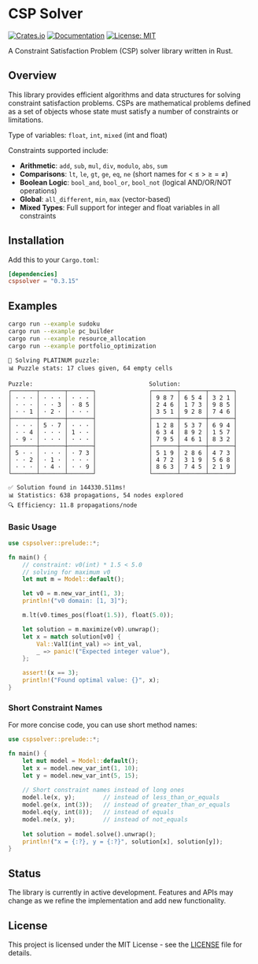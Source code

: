 # CSP Solver

[![Crates.io](https://img.shields.io/crates/v/cspsolver.svg?color=blue)](https://crates.io/crates/cspsolver)
[![Documentation](https://docs.rs/cspsolver/badge.svg)](https://docs.rs/cspsolver)
[![License: MIT](https://img.shields.io/badge/License-MIT-blue.svg)](https://opensource.org/licenses/MIT)

A Constraint Satisfaction Problem (CSP) solver library written in Rust.

## Overview

This library provides efficient algorithms and data structures for solving constraint satisfaction problems. CSPs are mathematical problems defined as a set of objects whose state must satisfy a number of constraints or limitations.

Type of variables: `float`, `int`, `mixed` (int and float)

Constraints supported include:
- **Arithmetic**: `add`, `sub`, `mul`, `div`, `modulo`, `abs`, `sum`
- **Comparisons**: `lt`, `le`, `gt`, `ge`, `eq`, `ne` (short names for < ≤ > ≥ = ≠)
- **Boolean Logic**: `bool_and`, `bool_or`, `bool_not` (logical AND/OR/NOT operations)
- **Global**: `all_different`, `min`, `max` (vector-based)
- **Mixed Types**: Full support for integer and float variables in all constraints

## Installation

Add this to your `Cargo.toml`:

```toml
[dependencies]
cspsolver = "0.3.15"
```


## Examples

```bash
cargo run --example sudoku
cargo run --example pc_builder
cargo run --example resource_allocation
cargo run --example portfolio_optimization
```

```
🧩 Solving PLATINUM puzzle:
📊 Puzzle stats: 17 clues given, 64 empty cells

Puzzle:                                 Solution:
┌───────┬───────┬───────┐               ┌───────┬───────┬───────┐
│ · · · │ · · · │ · · · │               │ 9 8 7 │ 6 5 4 │ 3 2 1 │
│ · · · │ · · 3 │ · 8 5 │               │ 2 4 6 │ 1 7 3 │ 9 8 5 │
│ · · 1 │ · 2 · │ · · · │               │ 3 5 1 │ 9 2 8 │ 7 4 6 │
├───────┼───────┼───────┤               ├───────┼───────┼───────┤
│ · · · │ 5 · 7 │ · · · │               │ 1 2 8 │ 5 3 7 │ 6 9 4 │
│ · · 4 │ · · · │ 1 · · │               │ 6 3 4 │ 8 9 2 │ 1 5 7 │
│ · 9 · │ · · · │ · · · │               │ 7 9 5 │ 4 6 1 │ 8 3 2 │
├───────┼───────┼───────┤               ├───────┼───────┼───────┤
│ 5 · · │ · · · │ · 7 3 │               │ 5 1 9 │ 2 8 6 │ 4 7 3 │
│ · · 2 │ · 1 · │ · · · │               │ 4 7 2 │ 3 1 9 │ 5 6 8 │
│ · · · │ · 4 · │ · · 9 │               │ 8 6 3 │ 7 4 5 │ 2 1 9 │
└───────┴───────┴───────┘               └───────┴───────┴───────┘

✅ Solution found in 144330.511ms!
📊 Statistics: 638 propagations, 54 nodes explored
🔍 Efficiency: 11.8 propagations/node

```



### Basic Usage

```rust
use cspsolver::prelude::*;

fn main() {
    // constraint: v0(int) * 1.5 < 5.0
    // solving for maximum v0
    let mut m = Model::default();

    let v0 = m.new_var_int(1, 3);
    println!("v0 domain: [1, 3]");

    m.lt(v0.times_pos(float(1.5)), float(5.0));

    let solution = m.maximize(v0).unwrap();
    let x = match solution[v0] {
        Val::ValI(int_val) => int_val,
        _ => panic!("Expected integer value"),
    };

    assert!(x == 3);
    println!("Found optimal value: {}", x);
}
```

### Short Constraint Names

For more concise code, you can use short method names:

```rust
use cspsolver::prelude::*;

fn main() {
    let mut model = Model::default();
    let x = model.new_var_int(1, 10);
    let y = model.new_var_int(5, 15);
    
    // Short constraint names instead of long ones
    model.le(x, y);        // instead of less_than_or_equals
    model.ge(x, int(3));   // instead of greater_than_or_equals
    model.eq(y, int(8));   // instead of equals
    model.ne(x, y);        // instead of not_equals
    
    let solution = model.solve().unwrap();
    println!("x = {:?}, y = {:?}", solution[x], solution[y]);
}
```


## Status

The library is currently in active development. Features and APIs may change as we refine the implementation and add new functionality.

## License

This project is licensed under the MIT License - see the [LICENSE](LICENSE) file for details.

